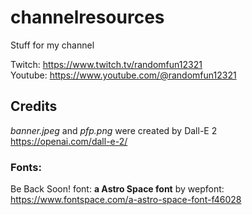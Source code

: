 # channelresources
Stuff for my channel

Twitch: https://www.twitch.tv/randomfun12321  
Youtube: https://www.youtube.com/@randomfun12321

## Credits
*banner.jpeg* and *pfp.png* were created by Dall-E 2  
https://openai.com/dall-e-2/

### Fonts:
Be Back Soon! font: **a Astro Space font** by wepfont:  
https://www.fontspace.com/a-astro-space-font-f46028


